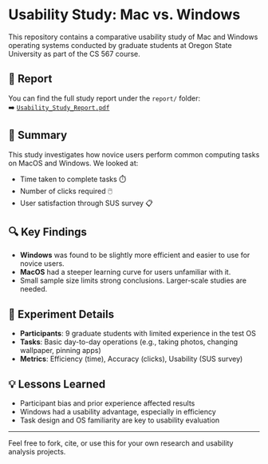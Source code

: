 # Usability Study: Mac vs. Windows

This repository contains a comparative usability study of Mac and Windows operating systems conducted by graduate students at Oregon State University as part of the CS 567 course.

## 📄 Report

You can find the full study report under the `report/` folder:  
➡️ [`Usability_Study_Report.pdf`](report/Usability_Study_Report.pdf)

## 📌 Summary

This study investigates how novice users perform common computing tasks on MacOS and Windows. We looked at:
- Time taken to complete tasks ⏱️
- Number of clicks required 🖱️
- User satisfaction through SUS survey 📋

## 🔍 Key Findings

- **Windows** was found to be slightly more efficient and easier to use for novice users.
- **MacOS** had a steeper learning curve for users unfamiliar with it.
- Small sample size limits strong conclusions. Larger-scale studies are needed.

## 🧪 Experiment Details

- **Participants**: 9 graduate students with limited experience in the test OS
- **Tasks**: Basic day-to-day operations (e.g., taking photos, changing wallpaper, pinning apps)
- **Metrics**: Efficiency (time), Accuracy (clicks), Usability (SUS survey)

## 💡 Lessons Learned

- Participant bias and prior experience affected results
- Windows had a usability advantage, especially in efficiency
- Task design and OS familiarity are key to usability evaluation

---

Feel free to fork, cite, or use this for your own research and usability analysis projects.


